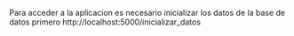 Para acceder a la aplicacion es necesario inicializar los datos de la base de datos primero 
http://localhost:5000/inicializar_datos
